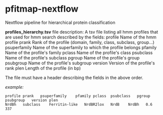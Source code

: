 # pfitmap-nextflow
Nextflow pipeline for hierarchical protein classification


**profiles_hierarchy.tsv** file description:
A tsv file listing all hmm profiles that are used for hmm search described by the fields:
profile		Name of the hmm profile
prank		Rank of the profile (domain, family, class, subclass, group...)
psuperfamily	Name of the superfamily to which the profile belongs
pfamily		Name of the profile's family 
pclass		Name of the profile's class 
psubclass	Name of the profile's subclass 
pgroup		Name of the profile's group
psubgroup	Name of the profile's subgroup
version		Version of the profile's rank 
plen		Length of the profile (in bp)

The file must have a header describing the fields in the above order.

*example:*
```
profile	prank	psuperfamily	pfamily	pclass	psubclass	pgroup	psubgroup	version plen
NrdBh	subclass	Ferritin-like	NrdBR2lox	NrdB	NrdBh	0.6	337
```

